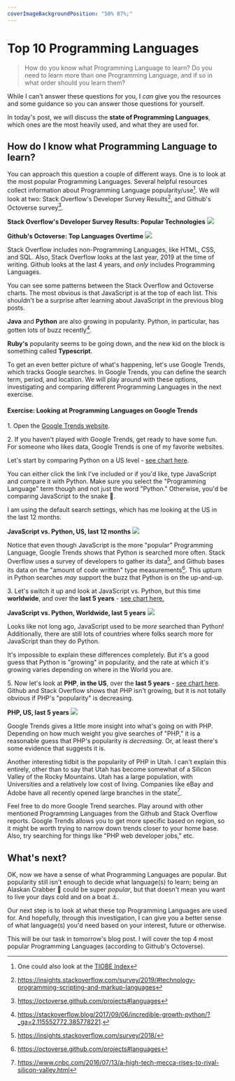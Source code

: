 ```yaml
---
coverImageBackgroundPosition: "50% 87%;"
---
```


# Top 10 Programming Languages

> How do you know what Programming Language to learn? Do you need to learn more than one Programming Language, and if so in what order should you learn them?

While I can't answer these questions for you, I _can_ give you the resources and some guidance so you can answer those questions for yourself.

In today's post, we will discuss the **state of Programming Languages**, which ones are the most heavily used, and what they are used for.

## How do I know what Programming Language to learn?

You can approach this question a couple of different ways. One is to look at the most popular Programming Languages. Several helpful resources collect information about Programming Language popularity/use[^tiobe]. We will look at two: Stack Overflow's Developer Survey Results[^insights], and Github's Octoverse survey[^octoverse].

**Stack Overflow's Developer Survey Results: Popular Technologies**
![](public/assets/stackoverflow-insights.png)

**Github's Octoverse: Top Languages Overtime**
![](public/assets/github.png)

Stack Overflow includes non-Programming Languages, like HTML, CSS, and SQL.  Also, Stack Overflow looks at the last year, 2019 at the time of writing. Github looks at the last 4 years, and _only_ includes Programming Languages.

You can see some patterns between the Stack Overflow and Octoverse charts. The most obvious is that JavaScript is at the top of each list. This shouldn't be a surprise after learning about JavaScript in the previous blog posts.

**Java** and **Python** are also growing in popularity. Python, in particular, has gotten lots of buzz recently[^fastest-growing].

**Ruby's** popularity seems to be going down, and the new kid on the block is something called **Typescript**.

To get an even better picture of what's happening, let's use Google Trends, which tracks Google searches. In Google Trends, you can define the search term, period, and location. We will play around with these options, investigating and comparing different Programming Languages in the next exercise.

#### Exercise: Looking at Programming Languages on Google Trends

1\. Open the [Google Trends website](https://trends.google.com/trends/).

2\. If you haven't played with Google Trends, get ready to have some fun. For someone who likes data, Google Trends is one of my favorite websites.

Let's start by comparing Python on a US level - [see chart here](https://trends.google.com/trends/explore?geo=US&q=%2Fm%2F02p97,%2Fm%2F05z1_).

You can either click the link I've included or if you'd like, type JavaScript and compare it with Python. Make sure you select the "Programming Language" term though and not just the word "Python." Otherwise, you'd be comparing JavaScript to the snake 🐍.

I am using the default search settings, which has me looking at the US in the last 12 months.

**JavaScript vs. Python, US, last 12 months**
![](public/assets/js-python-us.png)

Notice that even though JavaScript is the more "popular" Programming Language, Google Trends shows that Python is searched more often. Stack Overflow uses a survey of developers to gather its data[^somethod], and Github bases its data on the "amount of code written" type measurements[^githubmethod]. This upturn in Python searches _may_ support the buzz that Python is on the up-and-up.

3\. Let's switch it up and look at JavaScript vs. Python, but this time **worldwide**, and over the **last 5 years** - [see chart here.](https://trends.google.com/trends/explore?date=today%205-y&q=%2Fm%2F02p97,%2Fm%2F05z1_)

**JavaScript vs. Python, Worldwide, last 5 years**
![](public/assets/js-python-worldwide.png)

Looks like not long ago, JavaScript used to be _more_ searched than Python! Additionally, there are still lots of countries where folks search more for JavaScript than they do Python.

It's impossible to explain these differences completely.  But it's a good guess that Python is "growing" in popularity, and the rate at which it's growing varies depending on where in the World you are.

5\. Now let's look at **PHP**, **in the US**, over the **last 5 years** - [see chart here](https://trends.google.com/trends/explore?date=today%205-y&geo=US&q=%2Fm%2F060kv). Github and Stack Overflow shows that PHP isn't growing, but it is not totally obvious if PHP's "popularity" is decreasing.

**PHP, US, last 5 years**
![](public/assets/php-trends.png)

Google Trends gives a little more insight into what's going on with PHP. Depending on how much weight you give searches of "PHP," it is a reasonable guess that PHP's popularity _is decreasing_.  Or, at least there's some evidence that suggests it is.

Another interesting tidbit is the popularity of PHP in Utah. I can't explain this entirely, other than to say that Utah has become somewhat of a Silicon Valley of the Rocky Mountains.  Utah has a large population, with Universities and a relatively low cost of living. Companies like eBay and Adobe have all recently opened large branches in the state[^utah].

Feel free to do more Google Trend searches. Play around with other mentioned Programming Languages from the Github and Stack Overflow reports. Google Trends allows you to get more specific based on region, so it might be worth trying to narrow down trends closer to your home base. Also, try searching for things like "PHP web developer jobs," etc.

## What's next?

OK, now we have a sense of what Programming Languages are popular.  But popularity still isn't enough to decide what language(s) to learn; being an Alaskan Crabber 🦀 could be super _popular_, but that doesn't mean you want to live your days cold and on a boat ⚓.

Our next step is to look at what these top Programming Languages are used for. And hopefully, through this investigation, I can give you a better sense of what language(s) you'd need based on your interest, future or otherwise.

This will be our task in tomorrow's blog post.  I will cover the top 4 most popular Programming Languages (according to Github's Octoverse).

[^tiobe]: One could also look at the [TIOBE Index](https://www.tiobe.com/tiobe-index/)
[^insights]: https://insights.stackoverflow.com/survey/2019/#technology-programming-scripting-and-markup-languages
[^somethod]: https://insights.stackoverflow.com/survey/2018/
[^githubmethod]: https://octoverse.github.com/projects#languages
[^utah]: https://www.cnbc.com/2016/07/13/a-high-tech-mecca-rises-to-rival-silicon-valley.html
[^octoverse]: https://octoverse.github.com/projects#languages
[^fastest-growing]: https://stackoverflow.blog/2017/09/06/incredible-growth-python/?_ga=2.115552772.385778221.